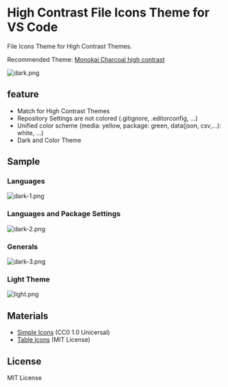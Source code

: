 # High Contrast File Icons Theme for VS Code

File Icons Theme for High Contrast Themes.

Recommended Theme: [Monokai Charcoal high contrast](https://marketplace.visualstudio.com/items?itemName=74th.monokai-charcoal-high-contrast)

![dark.png](dark.png)

## feature

- Match for High Contrast Themes
- Repository Settings are not colored (.gitignore, .editorconfig, ...)
- Unified color scheme (media: yellow, package: green, data(json, csv,...): white, ...)
- Dark and Color Theme

## Sample

### Languages

![dark-1.png](dark-1.png)

### Languages and Package Settings

![dark-2.png](dark-2.png)

### Generals

![dark-3.png](dark-3.png)

### Light Theme

![light.png](light.png)

## Materials

- [Simple Icons](https://github.com/simple-icons/simple-icons) (CC0 1.0 Unicersal)
- [Table Icons](https://github.com/tabler/tabler-icons) (MIT License)

## License

MIT License
